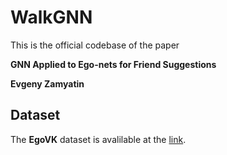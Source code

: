 # WalkGNN
This is the official codebase of the paper

**GNN Applied to Ego-nets for Friend Suggestions**

**Evgeny Zamyatin**

## Dataset
The **EgoVK** dataset is avalilable at the [link](https://cloud.mail.ru/public/sifM/Ar2mzHaKk).

